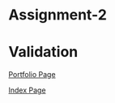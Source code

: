 # Assignment-2

# Validation

[Portfolio Page](https://drive.google.com/file/d/1BO0Eq7eXrtWE7NUnVNCUeI_bIkPEUj2b/view?usp=sharing)

[Index Page](https://drive.google.com/file/d/1E8bjda5K2otSaKFtRsysGkZjvdRUwn1W/view?usp=sharing)
